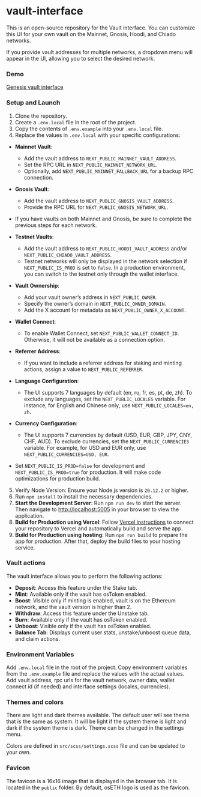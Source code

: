 # vault-interface
This is an open-source repository for the Vault interface.
You can customize this UI for your own vault on the
Mainnet, Gnosis, Hoodi, and Chiado networks.

If you provide vault addresses for multiple networks,
a dropdown menu will appear in the UI,
allowing you to select the desired network.

### Demo
[Genesis vault interface](https://stake.fi/)

### Setup and Launch
1. Clone the repository.
2. Create a `.env.local` file in the root of the project.
3. Copy the contents of `.env.example` into your `.env.local` file.
4. Replace the values in `.env.local` with your specific configurations:

- <b>Mainnet Vault</b>:
  - Add the vault address to `NEXT_PUBLIC_MAINNET_VAULT_ADDRESS`.
  - Set the RPC URL in `NEXT_PUBLIC_MAINNET_NETWORK_URL`.
  - Optionally, add `NEXT_PUBLIC_MAINNET_FALLBACK_URL` for a backup RPC connection.

- <b>Gnosis Vault</b>:
  - Add the vault address to `NEXT_PUBLIC_GNOSIS_VAULT_ADDRESS`.
  - Provide the RPC URL for `NEXT_PUBLIC_GNOSIS_NETWORK_URL`.

- If you have vaults on both Mainnet and Gnosis, be sure to complete the previous steps for each network.

- <b>Testnet Vaults</b>:
  - Add the vault address to `NEXT_PUBLIC_HOODI_VAULT_ADDRESS` and/or `NEXT_PUBLIC_CHIADO_VAULT_ADDRESS`.
  - Testnet networks will only be displayed in the network selection if `NEXT_PUBLIC_IS_PROD` is set to `false`. In a production environment, you can switch to the testnet only through the wallet interface.

- <b>Vault Ownership</b>:
  - Add your vault owner’s address in `NEXT_PUBLIC_OWNER`.
  - Specify the owner’s domain in `NEXT_PUBLIC_OWNER_DOMAIN`.
  - Add the X account for metadata as `NEXT_PUBLIC_OWNER_X_ACCOUNT`.

- <b>Wallet Connect</b>:
  - To enable Wallet Connect, set `NEXT_PUBLIC_WALLET_CONNECT_ID`. Otherwise, it will not be available as a connection option.

- <b>Referrer Address</b>:
  - If you want to include a referrer address for staking and minting actions, assign a value to `NEXT_PUBLIC_REFERRER`.

- <b>Language Configuration</b>:
  - The UI supports 7 languages by default (en, ru, fr, es, pt, de, zh). To exclude any languages, set the `NEXT_PUBLIC_LOCALES` variable. For instance, for English and Chinese only, use `NEXT_PUBLIC_LOCALES=en, zh`.

- <b>Currency Configuration</b>:
  - The UI supports 7 currencies by default (USD, EUR, GBP, JPY, CNY, CHF, AUD). To exclude currencies, set the `NEXT_PUBLIC_CURRENCIES` variable. For example, for USD and EUR only, use `NEXT_PUBLIC_CURRENCIES=USD, EUR`.
- Set `NEXT_PUBLIC_IS_PROD=false` for development and `NEXT_PUBLIC_IS_PROD=true` for production. It will make code optimizations for production build.
5. Verify Node Version: Ensure your Node.js version is `20.12.2` or higher.
6. Run `npm install` to install the necessary dependencies.
7. <b>Start the Development Server</b>: Run `npm run dev` to start the server. Then navigate to [http://localhost:5005](http://localhost:5005) in your browser to view the application.
8. <b>Build for Production using Vercel</b>: Follow [Vercel instructions](https://vercel.com/docs/getting-started-with-vercel/import) to connect your repository to Vercel and automatically build and serve the app.
9. <b>Build for Production using hosting</b>: Run `npm run build` to prepare the app for production. After that, deploy the build files to your hosting service.

### Vault actions
The vault interface allows you to perform the following actions:

- <b>Deposit</b>: Access this feature under the Stake tab.
- <b>Mint</b>: Available only if the vault has osToken enabled.
- <b>Boost</b>: Visible only if minting is enabled, vault is on the Ethereum network, and the vault version is higher than 2.
- <b>Withdraw</b>: Access this feature under the Unstake tab.
- <b>Burn</b>: Available only if the vault has osToken enabled.
- <b>Unboost</b>: Visible only if the vault has osToken enabled.
- <b>Balance Tab</b>: Displays current user stats, unstake/unboost queue data, and claim actions.

### Environment Variables
Add `.env.local` file in the root of the project.
Copy environment variables from the `.env.example` file and replace the values with the actual values.
Add vault address, rpc urls for the vault network, owner data, wallet connect id (if needed) and interface settings (locales, currencies).

### Themes and colors
There are light and dark themes available.
The default user will see theme that is the same as system. It will be light if the system theme is light and dark if the system theme is dark.
Theme can be changed in the settings menu.

Colors are defined in `src/scss/settings.scss` file and can be updated to your own.

### Favicon
The favicon is a 16x16 image that is displayed in the browser tab. It is located in the `public` folder.
By default, osETH logo is used as the favicon.
